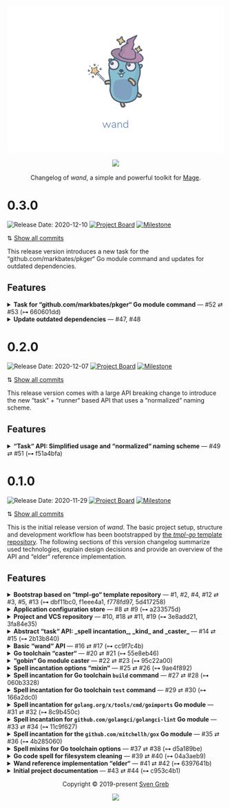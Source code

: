 <p align="center"><img src="https://raw.githubusercontent.com/svengreb/wand/main/assets/images/repository-hero.svg?sanitize=true"/></p>

<p align="center"><a href="https://github.com/svengreb/wand/releases/latest"><img src="https://img.shields.io/github/release/svengreb/wand.svg?style=flat-square&label=Release&logo=github&logoColor=eceff4&colorA=4c566a&colorB=88c0d0"/></a></p>

<p align="center">Changelog of <em>wand</em>, a simple and powerful toolkit for <a href="https://magefile.org" target="_blank">Mage</a>.</p>

<!--lint disable no-duplicate-headings no-duplicate-headings-in-section-->

# 0.3.0

![Release Date: 2020-12-10](https://img.shields.io/static/v1?style=flat-square&label=Release%20Date&message=2020-12-10&colorA=4c566a&colorB=88c0d0) [![Project Board](https://img.shields.io/static/v1?style=flat-square&label=Project%20Board&message=0.3.0&logo=github&logoColor=eceff4&colorA=4c566a&colorB=88c0d0)](https://github.com/svengreb/wand/projects/6) [![Milestone](https://img.shields.io/static/v1?style=flat-square&label=Milestone&message=0.3.0&logo=github&logoColor=eceff4&colorA=4c566a&colorB=88c0d0)](https://github.com/svengreb/wand/milestone/3)

⇅ [Show all commits][gh-compare-tag-v0.2.0_v0.3.0]

This release version introduces a new task for the “github.com/markbates/pkger“ Go module command and updates for outdated dependencies.

## Features

<details>
<summary><strong>Task for “github.com/markbates/pkger“ Go module command</strong> — #52 ⇄ #53 (⊶ 660601dd)</summary>

↠ The [github.com/markbates/pkger][go-pkg-github.com/markbates/pkger] Go module provides the `pkger` command, a tool for embedding static files into Go binaries.

To configure and run the `pkger` command, a new [`task.GoModule`][go-pkg-if-task#gomodule] has been implemented in a the [pkger][go-pkg-task/pkger] package that can be run using the [gobin command runner][go-pkg-stc-task/gobin#runner] or any other [command runner][go-pkg-if-pkg/task#runner] that handles tasks of kind [`KindGoModule`][go-pkg-const-task#kindgomodule].

The task is customizable through the following functions:

- `WithEnv(env map[string]string) pkger.Option` — sets the task specific environment.
- `WithExtraArgs(extraArgs ...string) pkger.Option` — sets additional arguments to pass to the command.
- `WithIncludes(includes ...string) pkger.Option` — adds the relative paths of files and directories that should be included.
  By default the paths will be detected by `pkger` itself when used within any of the packages of the target Go module.
- `WithModulePath(path string) pkger.Option` — sets the module import path.
- `WithModuleVersion(version *semver.Version) pkger.Option` — sets the module version.

The “elder“ reference implementation provides the new [`Pkger` method][go-pkg-elder#elder.pkger] including the handling of the [“monorepo“ workaround](#monorepo-workaround).

### Official “Static Assets Embedding“

Please note that the _pkger_ project might be superseded and discontinued due to the official Go toolchain [support for embedding static assets (files)][gh-golang/go#41191] that will most probably be released with [Go version 1.16][gh-golang/go-ms-145].

Please see the official [draft document][googsrc-go-prop-design-embed] and [markbates/pkger#114][gh-markbates/pkger#114] for more details.

### “Monorepo“ Workaround

_pkger_ tries to mimic the Go standard library and the way how the Go toolchain handles modules, but is therefore also affected by its problems and edge cases.
When the `pkger` command is used from the root of a Go module repository, the directory where the `go.mod` file is located, and there is no valid Go source file, the command will fail because it internally uses the same logic like the [`list` command of the Go toolchain][gh-pkg-cmd/go#list] (`go list`).
Therefore a “dummy“ Go source file may need to be created as a workaround. This is mostly only required for repositories that use a [“monorepo“ layout][trunkbasedev-monorepo] where one or more `main` packages are placed in a subdirectory relative to the root directory, e.g. `apps` or `cmd`. For repositories where the root directory already has a Go package, that does not contain any build constraints/tags, or uses a “library“ layout, a “dummy“ file is probably not needed.
Please see [markbates/pkger#109][gh-markbates/pkger#109] and [markbates/pkger#121][gh-markbates/pkger#121] for more details.

The new [`Pkger` method][go-pkg-elder#elder.pkger] of the [“elder“ reference implementation][go-pkg-elder] handles the creation of a temporary “dummy“ file that gets deleted automatically when the tasks finishes in order to avoid the need for the user to add such a file to the repository and commit it into the VCS.

</details>

<details>
<summary><strong>Update outdated dependencies</strong> — #47, #48</summary>

↠ Bumped outdated Go module dependencies to their latest versions:

- #47 (⊶ 41e11b94) [`github.com/Masterminds/semver/v3`][go-pkg-github.com/masterminds/semver/v3] from [3.1.0 to 3.1.1][gh-masterminds/semver-comp-v3.1.0_v3.1.1] — Fixes an issue with generated regular expression operations.
- #48 (⊶ 41e11b94) [`github.com/imdario/mergo`][go-pkg-github.com/imdario/mergo] from [0.3.9 to 0.3.11][gh-imdario/mergo-comp-v0.3.9_v0.3.11] — Includes a bunch of bug fixes that were pending, removes unused test code, reverts a faulty PR and announces a code freeze in preparation for a “cleanroom“ implementation with a new API in order to allow the codebase to be maintainable and clear again.

</details>

# 0.2.0

![Release Date: 2020-12-07](https://img.shields.io/static/v1?style=flat-square&label=Release%20Date&message=2020-12-07&colorA=4c566a&colorB=88c0d0) [![Project Board](https://img.shields.io/static/v1?style=flat-square&label=Project%20Board&message=0.2.0&logo=github&logoColor=eceff4&colorA=4c566a&colorB=88c0d0)](https://github.com/svengreb/wand/projects/5) [![Milestone](https://img.shields.io/static/v1?style=flat-square&label=Milestone&message=0.2.0&logo=github&logoColor=eceff4&colorA=4c566a&colorB=88c0d0)](https://github.com/svengreb/wand/milestone/2)

⇅ [Show all commits][gh-compare-tag-v0.1.0_v0.2.0]

This release version comes with a large API breaking change to introduce the new “task“ + “runner“ based API that uses a “normalized“ naming scheme.

## Features

<details>
<summary><strong>“Task“ API: Simplified usage and “normalized“ naming scheme</strong> — #49 ⇄ #51 (⊶ f51a4bfa)</summary>

↠ With #14 the “abstract“ _wand_ API was introduced with a naming scheme is inspired by the fantasy novel [“Harry Potter“][wikip-hp] that was used to to define interfaces.
The main motivation was to create a matching naming to the overall “magic“ topic and the actual target project [Mage][], but in retrospect this is way too abstract and confusing.

The goal of this change was to…

- rewrite the API to **make it way easier to use**.
- use a **“normal“ naming scheme**.
- improve all **documentations to be more user-scoped** and provide **guides and examples**.

#### New API Concept

The basic mindset of the API will remain partially the same, but it will be designed around the concept of **tasks** and the ways to **run** them.

##### Command Runner

[🅸 `task.Runner`][go-pkg-if-task#runner] is a new base interface that runs a command with parameters in a specific environment. It can be compared to the previous [🅸 `cast.Caster`][go-pkg-if-cast#caster] interface, but provides a cleaner method set accepting the new [🅸 `task.Task`][go-pkg-if-task#task] interface.

- 🅼 `Handles() task.Kind` — returns the supported [task kind][go-pkg-al-task#kind].
- 🅼 `Run(task.Task) error` — runs a command.
- 🅼 `Validate() error` — validates the runner.

The new [🅸 `task.RunnerExec`][go-pkg-if-task#runnerexec] interface is a specialized `task.Runner` and serves as an abstract representation for a command or action, in most cases a (binary) [executable][wikip-exec] of external commands or Go module `main` packages, that provides corresponding information like the path to the executable. It can be compared to the previous [`BinaryCaster`][go-pkg-if-cast#binarycaster] interface, but also comes with a cleaner method set and a more appropriate name.

- 🅼 `FilePath() string` — returns the path to the (binary) command executable.

##### Tasks

[🅸 `task.Task`][go-pkg-if-task#task] is the new interface that is scoped for Mage [“target“][mage-docs-targets] usage. It can be compared to the previous [🅸 `spell.Incantation`][go-pkg-if-spell#incantation] interface, but provides a smaller method set without `Formula() []string`.

- 🅼 `Kind() task.Kind` — returns the [task kind][go-pkg-al-task#kind].
- 🅼 `Options() task.Options` — returns the [task options][go-pkg-if-task#options].

The new [🅸 `task.Exec`][go-pkg-if-task#exec] interface is a specialized `task.Task` and serves as an abstract task for an executable command. It can be compared to the previous [`Binary`][go-pkg-if-spell#binary] interface, but also comes with the new `BuildParams() []string` method that enables a more flexible usage by exposing the parameters for command runner like `task.RunnerExec` and also allows to compose with other tasks. See the Wikipedia page about [the anatomy of a shell CLI][wikip-cli#anaton] for more details about parameters.

- 🅼 `BuildParams() []string` — builds the parameters for a command runner where parameters can consist of options, flags and arguments.
- 🅼 `Env() map[string]string` — returns the task specific environment.

The new [🅸 `task.GoModule`][go-pkg-if-task#gomodule] interface is a specialized `task.Exec` for a executable Go module command. It can be compared to the previous [`spell.GoModule`][go-pkg-if-spell#gomodule] interface and the method set has not changed except a renaming of the `GoModuleID() *project.GoModuleID` to the more appropriate name `ID() *project.GoModuleID`. See the official [Go module reference documentation][go-ref-mod] for more details about Go modules.

- 🅼 `ID() *project.GoModuleID` — returns the identifier of a Go module.

#### New API Naming Scheme

The following listing shows the new name concept and how the previous API components can be mapped to the changes:

1. **Runner** — A component that runs a command with parameters in a specific environment, in most cases a (binary) [executable][wikip-exec] of external commands or Go module `main` packages. The current API component that can be compared to runners is [🅸 `cast.Caster`][go-pkg-if-cast#caster] and its specialized interfaces.
2. **Tasks** — A component that is scoped for Mage [“target“][mage-docs-targets] usage in order to run a action. The current API component that can be compared to tasks is [🅸 `spell.Incantation`][go-pkg-if-spell#incantation] and its specialized interfaces.

#### API Usage

Even though the API has been changed quite heavily, the basic usage almost did not change.

→ **A `task.Task` can only be run through a `task.Runner`!**

Before a `spell.Incantation` was passed to a `cast.Caster` in order to run it, in most cases a (binary) executable of a command that uses the `Formula() []string` method of `spell.Incantation` to pass the result as parameters.
The new API works the same: A `task.Task` is passed to a `task.Runner` that calls the `BuildParams() []string` method when the runner is specialized for (binary) executable of commands.

#### Improved Documentations

Before the documentation was mainly scoped on technical details, but lacked more user-friendly sections about topics like the way how to implement own API components, how to compose the [“elder“ reference implementation][go-pkg-elder] or usage examples for single or [monorepo][trunkbasedev-monorepos] project layouts.

##### User Guide

Most of the current sections have been rewritten or removed entirely while new sections now provide more user-friendly guides about how to…

- use or compose the [“elder“ reference implementation][go-pkg-elder].
- build own tasks and runners using the new API.
- structure repositories independent of the layout, single or “monorepo“.

##### Usage Examples

Some examples have been added, that are linked and documented in the user guides described above, to show how to…

- use or compose the [“elder“ reference implementation][go-pkg-elder].
- build own tasks and runners using the new API.
- structure repositories independent of the layout, single or “monorepo“.

</details>

# 0.1.0

![Release Date: 2020-11-29](https://img.shields.io/static/v1?style=flat-square&label=Release%20Date&message=2020-11-29&colorA=4c566a&colorB=88c0d0) [![Project Board](https://img.shields.io/static/v1?style=flat-square&label=Project%20Board&message=0.1.0&logo=github&logoColor=eceff4&colorA=4c566a&colorB=88c0d0)](https://github.com/svengreb/wand/projects/4) [![Milestone](https://img.shields.io/static/v1?style=flat-square&label=Milestone&message=0.1.0&logo=github&logoColor=eceff4&colorA=4c566a&colorB=88c0d0)](https://github.com/svengreb/wand/milestone/1)

⇅ [Show all commits][gh-compare-tag-init_v0.1.0]

This is the initial release version of _wand_.
The basic project setup, structure and development workflow has been bootstrapped by [the _tmpl-go_ template repository][gh-svengreb/tmpl-go].
The following sections of this version changelog summarize used technologies, explain design decisions and provide an overview of the API and “elder“ reference implementation.

## Features

<details>
<summary><strong>Bootstrap based on “tmpl-go“ template repository</strong> — #1, #2, #4, #12 ⇄ #3, #5, #13 (⊶ dbf11bc0, f1eee4a1, f778fd97, 5d417258)</summary>

<p align="center"><img src="https://github.com/svengreb/tmpl-go/blob/main/assets/images/repository-hero.svg?raw=true"/></p>

↠ Bootstrapped the basic project setup, structure and development workflow [from version 0.3.0][gh-svengreb/tmpl-go-rl-v0.3.0] of the [“tmpl-go“ template repository][gh-svengreb/tmpl-go].
Project specific files like the repository hero image, documentations and GitHub issue/PR templates have been adjusted.

</details>

<details>
<summary><strong>Application configuration store</strong> — #8 ⇄ #9 (⊶ a233575d)</summary>

↠ Like described in [the `/apps` directory documentation][gh-svengreb/tmpl-go-tree-apps] of the _tmpl-go_ template repository, _wand_ also aims to support the [monorepo][trunkbasedev-monorepos] layout.
In order to manage multiple applications, their information and metadata is recorded in a configuration store where each entry is identified by a unique ID, usually the name of the application. The `pkg/app` package provides two interfaces and an unexported struct that implements it that can be used through the exported `NewStore() Store` function.

- 🆃 `pkg/app.Config` — A `struct` type that holds information and metadata of an application.
- 🅸 `pkg/app.Store` — A storage that provides methods to record application configurations:
  - `Add(*Config)` — Adds a application configuration.
  - `Get(string) (*Config, error)` — Returns the application configuration for the given name or nil along with an error when not stored.
- 🆃 `appStore` — A storage for application configurations.
- 🅵 `NewStore() Store` — Creates a new store for application configurations.

</details>

<details>
<summary><strong>Project and VCS repository</strong> — #10, #18 ⇄ #11, #19 (⊶ 3e8add21, 3fa84e35)</summary>

↠ In [GH-9][gh-svengreb/wand#9] the store and configuration for applications has been implemented. _wand_ applications are not standalone but part of a project which in turn is stored in a repository of [a VCS like Git][git-book-intro-vcs]. In case of _wand_ this can also be a [monorepo][trunkbasedev-monorepos] to manage multiple applications, but there is always only a single project which all these applications are part of.
To store project and VCS repository information, some of the newly implemented packages provide the following types:

- 🆃 `pkg/project.Metadata` — A `struct` type that stores information and metadata of a project.
- 🆃 `pkg/project.GoModuleID` — A `struct` type that stores partial information to identify a [Go module][go-ref-mod].
- 🆃 `pkg/vcs.Kind` — A `struct` type that defines the kind of a `pkg/vcs.Repository`.
- 🅸 `pkg/vcs.Repository` — A `interface` type to represents a VCS repository that provides methods to receive repository information:
  - `Kind() Kind` — returns the repository `pkg/vcs.Kind`.
  - `DeriveVersion() error` — derives the repository version based on the `pkg/vcs.Kind`.
  - `Version() interface{}` — returns the repository version.
- 🆃 `pkg/vcs/git.Git` — A `struct` type that implements `pkg/vcs.Repository` to represent a [Git][] repository.
- 🆃 `pkg/vcs/git.Version` — A `struct` type that stores version information and metadata derived from a [Git][] repository.
- 🆃 `pkg/vcs/none.None` — A `struct` type that implements `pkg/vcs.Repository` to represent a nonexistent repository.

</details>

<details>
<summary><strong>Abstract “task“ API: _spell incantation_, _kind_ and _caster_</strong> — #14 ⇄ #15 (⊶ 2b13b840)</summary>

↠ The _wand_ API is inspired by the fantasy novel [“Harry Potter“][wikip-hp] and uses an abstract view to define interfaces. The main motivation to create a matching naming to the overall “magic“ topic and the actual target project [Mage][]. This might be too abstract for some, but is kept understandable insofar as it should allow everyone to use the “task“ API and to derive their own tasks from it.

- 🅸 `cast.Caster` — A `interface` type that casts a `spell.Incantation` using a command for a specific `spell.Kind`:
  - `Cast(spell.Incantation) error` — casts a spell incantation.
  - `Handles() spell.Kind` — returns the spell kind that can be casted.
  - `Validate() error` — validates the caster command.
- 🅸 `cast.BinaryCaster` — A `interface` type that composes `cast.Caster` to run commands using a binary executable:
  - `GetExec() string` — returns the path to the binary executable of the command.
- 🅸 `spell.Incantation` — A `interface` type that is the abstract representation of parameters for a command or action:
  - `Formula() []string` — returns all parameters of a spell.
  - `Kind() Kind` — returns the Kind of a spell.
  - `Options() interface{}` — return the options of a spell.
- 🅸 `cast.Binary` — A `interface` type that composes `cast.Caster` for commands which are using a binary executable:
  - `Env() map[string]string` — returns additional environment variables.
- 🅸 `cast.GoCode` — A `interface` type that composes `cast.Caster` for actions that can be casted without a `cast.Caster`:
  - `Cast() (interface{}, error)` — casts itself.
- 🅸 `cast.GoModule` — A `interface` type that composes `cast.Binary` for commands that are compiled from a [Go module][go-ref-mod]
  - `GoModuleID() *project.GoModuleID` — returns the identifier of a Go module.
- 🆃 `spell.Kind` — A `struct` type that defines the kind of a spell.

The API components can be roughly translated to their purpose:

- `cast.Caster` → an executable command
  It validates the command and defines which `spell.Kind` can be handled by this caster. It could be executed without parameters (`spell.Incantation`), but in most cases needs at least one parameter.
  - `cast.BinaryCaster` → a composed `cast.Caster` to run commands using a binary executable.
    It ensures that the executable file exists and stores information like the path. It could also be executed without parameters (`spell.Incantation`), but would not have any effect im many cases.
- `spell.Incantation` → the parameters of a executable command
  It assemble all parameters based on the given options and ensures the they are correctly formatted for the execution in a shell environment. Except for special incantations like `spell.GoCode` a incantation cannot be used alone but must be passed to a `cast.Caster` that is able to handle the `spell.Kind` of this incantation.
  - `spell.Binary` → a composed `spell.Incantation` to run commands that are using binary executable.
    It can inject or override environment variables in the shell environment in which the the command will be run.
  - `spell.GoCode` → a composed `spell.Incantation` for pure Go code instead of a (binary) executable command.
    It can “cast itself“, e.g. to simply delete a directory using packages like `os` from the Go standard library. It has been designed this way to also allow such tasks to be handled by the incantation API.
  - `spell.GoModule` → a composed `spell.Binary` to run binary commands managed by a [Go module][go-ref-mod], in other words executables installed in `GOBIN` or received via `go get`.
    It requires the module identifier (`path@version`) in order to download and run the executable.

</details>

<details>
<summary><strong>Basic “wand“ API</strong> — #16 ⇄ #17 (⊶ cc9f7c4b)</summary>

↠ In [GH-15][gh-svengreb/wand#15] some parts of the _wand_ API have been implemented in form of spell _incantations_, _kinds_ and _casters_, inspired by the fantasy novel [“Harry Potter“][wikip-hp] as an abstract view to define interfaces. In [GH-9][gh-svengreb/wand#9] and [GH-11][gh-svengreb/wand#11] the API implementations for an application configuration store as well as project and VCS repository metadata were introduced.
These implementations are usable in a combined form via the main _wand_ API that consists of the following types:

- 🅸 `wand.Wand` — A `interface` type that manages a project and its applications and stores their metadata. Applications are registered using a unique name and the stored metadata can be received based on this name:
  - `GetAppConfig(appName string) (app.Config, error)` — returns an application configuration.
  - `GetProjectMetadata() project.Metadata` — returns the project metadata.
  - `RegisterApp(name, displayName, pathRel string) error` — registers a new application.
- 🆃 `wand.ctxKey` — A `struct` type that serves as context key used to wrap a `wand.Wand`.
- 🅵 `wand.GetCtxKey() interface{}` — A `func` type that returns the key used to wrap a `wand.Wand`.
- 🅵 `wand.WrapCtx(parentCtx context.Context, wand Wand) context.Context` — A `func` type that wraps the given `wand.Wand` into the parent context. Use `wand.GetCtxKey() interface{}` to receive the key used to wrap the `wand.Wand`.

</details>

<details>
<summary><strong>Go toolchain “caster“</strong> — #20 ⇄ #21 (⊶ 55e8eb46)</summary>

↠ To use the Go toolchain, also known as [the `go` command][go-pkg-cmd/go], a new [caster][go-pkg-if-cast#caster] (introduced in #14) has been implemented.
The new [`ErrCast`][go-pkg-stc-cast#errcast] `struct` type unifies the handling of errors in the [cast][go-pkg-cast] package.

The [`Validate` function][go-pkg-fn-cast#validate] of the new caster returns an error of type `*cast.ErrCast` when the `go` binary executable does not exist at the configured path or when it is also not available in the [executable search paths][wikip-path_var] of the current environment.

</details>

<details>
<summary><strong>“gobin“ Go module caster</strong> — #22 ⇄ #23 (⊶ 95c22a00)</summary>

##### Go Executable Installation

When installing a Go executable from within a [Go module][go-ref-mod] directory using the [`go install` command][go-pkg-cmd/go#install], it is installed into the Go executable search path that is defined through [the `GOBIN` environment variable][go-pkg-cmd/go#env_vars] and can also be shown and modified using the [`go env` command][go-pkg-cmd/go#print_env]. Even though the executable gets installed globally, the [`go.mod` file][go-ref-mod#file] will be updated to include the installed packages since this is the default behavior of [the `go get` command][go-pkg-cmd/go#get] when running in [_module_ mode][go-docs-cmd-go#mod_aware_cmds].

Next to this problem, the installed executable will also overwrite any executable of the same module/package that was installed already, but maybe from a different version. Therefore only one version of a executable can be installed at a time which makes it impossible to work on different projects that use the same tool but with different versions.

##### History & Future

The local installation of executables built from Go modules/packages has always been a somewhat controversial point which unfortunately, partly for historical reasons, does not offer an optimal and user-friendly solution up to now. The [`go` command][go-pkg-cmd/go] is a fantastic toolchain that provides many great features one would expect to be provided out-of-the-box from a modern and well designed programming language without the requirement to use a third-party solution: from compiling code, running unit/integration/benchmark tests, quality and error analysis, debugging utilities and many more.
Unfortunately the way the [`go install` command][go-pkg-cmd/go#install] of Go versions less or equal to 1.15 handles the installation of an Go module/package executable is still not optimal.

The general problem of tool dependencies is a long-time known issue/weak point of the current Go toolchain and is a highly rated change request from the Go community with discussions like [golang/go#30515][gh-golang/go#30515], [golang/go#25922][gh-golang/go#25922] and [golang/go#27653][gh-golang/go#27653] to improve this essential feature, but they‘ve been around for quite a long time without a solution that works without introducing breaking changes and most users and the Go team agree on.
Luckily, this topic was finally picked up for [the next upcoming Go release version 1.16][gh-ms-golang/go#145] and [gh-golang/go#40276][] introduces a way to install executables in module mode outside a module. The [release note preview also already includes details about this change][go-docs-tip-rln-1.16#mod] and how installation of executables from Go modules will be handled in the future.

##### The Workaround

Beside the great news and anticipation about an official solution for the problem the usage of a workaround is almost inevitable until Go 1.16 is finally released.

The [official Go wiki][gh-golang/go-wiki] provides a section on [“How can I track tool dependencies for a module?”][go-wiki-tool_dep] that describes a workaround that tracks tool dependencies. It allows to use the Go module logic by using a file like `tools.go` with a dedicated `tools` build tag that prevents the included module dependencies to be picked up included for normal executable builds. This approach works fine for non-main packages, but CLI tools that are only implemented in the `main` package can not be imported in such a file.

In order to tackle this problem, a user from the community created [gobin][gh-myitcv/gobin], _an experimental, module-aware command to install/run main packages_.
It allows to install or run main-package commands without “polluting“ the `go.mod` file by default. It downloads modules in version-aware mode into a binary cache path within [the systems cache directory][go-pkg-os#cachedir].
It prevents problems due to already globally installed executables by placing each version in its own directory. The decision to use a cache directory instead of sub-directories within the `GOBIN` path keeps the system clean.

_gobin_ is still in an early development state, but has already received a lot of positive feedback and is used in many projects. There are also members of the core Go team that have contributed to the project and the chance is high that the changes for Go 1.16 were influenced or partially ported from it.
It is currently the best workaround to…

1. …prevent the Go toolchain to pick up the [`GOMOD` environment variable][go-pkg-cmd/go#print_env] (see [`go env GOMOD`][go-pkg-cmd/go#print_env]) that is initialized automatically with the path to the `go.mod` file in the current working directory.
2. …install module/package executables globally without “polluting“ the `go.mod` file.
3. …install module/package executables globally without overriding already installed executables of different versions.

See [gobin‘s FAQ page][gh-myitcv/gobin-wiki-faq] in the repository wiki for more details about the project.

#### The Go Module Caster

To allow to manage the tool dependency problem, _wand_ uses `gobin` through [a new caster][go-pkg-stc-cast/gobin#caster] that prevents the “pollution“ of the project `go.mod` file and allows to…

1. …install `gobin` itself into `GOBIN` ([`go env GOBIN`][go-pkg-cmd/go#print_env]).
2. …cast any [spell incantation][go-pkg-spell#incantation] of kind [`KindGoModule`][go-pkg-stc-spell#kindgomodule] by installing the executable globally into the dedicated `gobin` cache.

</details>

<details>
<summary><strong>Spell incantation options “mixin“</strong> — #25 ⇄ #26 (⊶ 9ae4f892)</summary>

↠ To allow to compose, manipulate and read spell incantation options after the initial creation, two new types have been added for the [spell][go-pkg-spell] package:

- 🅸 `spell.Options` — A `interface` type as a generic representation for `spell.Incantation` options.
- 🅸 `spell.Mixin` — A `interface` type that allows to compose functions that process `spell.Options` of `spell.Incantation`s.
  - `Apply(Options) (Options, error)` — applies generic `spell.Options` to `spell.Incantation` options.

</details>

<details>
<summary><strong>Spell incantation for Go toolchain <code>build</code> command</strong> — #27 ⇄ #28 (⊶ 060b3328)</summary>

↠ To run the `go build` command of the Go toolchain, a new [`spell.Incantation`][go-pkg-if-spell#incantation] has been implemented in the new [build][go-pkg-spell/golang/build] package that can be used through a [Go toolchain caster][go-pkg-stc-cast/golang#caster].
The spell incantation is configurable through the following functions:

- `WithBinaryArtifactName(name string) build.Option` — sets the name for the binary build artifact.
- `WithCrossCompileTargetPlatforms(platforms ...string) build.Option` — sets the names of cross-compile platform targets.
- `WithFlags(flags ...string) build.Option` — sets additional flags to pass to the Go `build` command along with the base Go flags.
- `WithGoOptions(goOpts ...spellGo.Option) build.Option` — sets shared Go toolchain commands options.
- `WithOutputDir(dir string) build.Option` — sets the output directory, relative to the project root, for compilation artifacts.

To unify further implementations for the Go toolchain, a new `struct` type is available in the [golang][go-pkg-spell/golang] package to store global/shared Go toolchain options that are shared between multiple Go toolchain commands:

- `WithAsmFlags(asmFlags ...string) golang.Option` — sets flags to pass on each `go tool asm` invocation.
- `WithRaceDetector(enableRaceDetector bool) golang.Option` — indicates if the race detector should be enabled.
- `WithTrimmedPath(enableTrimPath bool) golang.Option` — indicates if all file system paths should be removed from the resulting executable.
- `WithEnv(env map[string]string) golang.Option` — adds or overrides Go toolchain command specific environment variables.
- `WithFlags(flags ...string) golang.Option` — sets additional Go toolchain command flags.
- `WithFlagsPrefixAll(flagsPrefixAll bool) golang.Option` — indicates if the values of `-asmflags` and `-gcflags` should be prefixed with the `all=` pattern in order to apply to all packages.
- `WithGcFlags(gcFlags ...string) golang.Option` — sets flags to pass on each `go tool compile` invocation.
- `WithLdFlags(ldFlags ...string) golang.Option` — sets flags to pass on each `go tool link` invocation.
- `WithMixins(mixins ...spell.Mixin) golang.Option` — sets `spell.Mixin`s that can be applied by option consumers.
- `WithTags(tags ...string) golang.Option` — sets Go toolchain tags.

The new [`CompileFormula(opts ...Option) []string` function][go-pkg-fn-spell/golang#compileformula] can be used to compile the formula for these options.

</details>

<details>
<summary><strong>Spell incantation for Go toolchain <code>test</code> command</strong> — #29 ⇄ #30 (⊶ 166a2dc0)</summary>

↠ To run the `go test` command of the Go toolchain, a new [`spell.Incantation`][go-pkg-if-spell#incantation] is available in the new [test][go-pkg-spell/golang/test] package that can be used through a [Go toolchain caster][go-pkg-stc-cast/golang#caster].
The spell incantation is customizable through the following functions:

- `WithBlockProfileOutputFileName(blockProfileOutputFileName string) test.Option` — sets the file name for the Goroutine blocking profile file.
- `WithCoverageProfileOutputFileName(coverageProfileOutputFileName string) test.Option` — sets the file name for the test coverage profile file.
- `WithCPUProfileOutputFileName(cpuProfileOutputFileName string) test.Option` — sets the file name for the CPU profile file.
- `WithBlockProfile(withBlockProfile bool) test.Option` — indicates if the tests should be run with a Goroutine blocking profiling.
- `WithCoverageProfile(withCoverageProfile bool) test.Option` — indicates if the tests should be run with coverage profiling.
- `WithCPUProfile(withCPUProfile bool) test.Option` — indicates if the tests should be run with CPU profiling.
- `WithFlags(flags ...string) test.Option` — sets additional flags that are passed to the Go "test" command along with the shared Go flags.
- `WithGoOptions(goOpts ...spellGo.Option) test.Option` — sets shared Go toolchain command options.
- `WithMemProfile(withMemProfile bool) test.Option` — indicates if the tests should be run with memory profiling.
- `WithMemoryProfileOutputFileName(memoryProfileOutputFileName string) test.Option` — sets the file name for the memory profile file.
- `WithMutexProfile(withMutexProfile bool) test.Option` — indicates if the tests should be run with mutex profiling.
- `WithMutexProfileOutputFileName(mutexProfileOutputFileName string) test.Option` — sets the file name for the mutex profile file.
- `WithOutputDir(outputDir string) test.Option` — sets the output directory, relative to the project root, for reports like coverage or benchmark profiles.
- `WithoutCache(withoutCache bool) test.Option` — indicates if the tests should be run without test caching that is enabled by Go by default.
- `WithPkgs(pkgs ...string) test.Option` — sets the list of packages to test.
- `WithTraceProfile(withTraceProfile bool) test.Option` — indicates if the tests should be run with trace profiling.
- `WithTraceProfileOutputFileName(traceProfileOutputFileName string) test.Option` — sets the file name for the execution trace profile file.
- `WithVerboseOutput(withVerboseOutput bool) test.Option` — indicates if the test output should be verbose.

</details>

<details>
<summary><strong>Spell incantation for <code>golang.org/x/tools/cmd/goimports</code> Go module</strong> — #31 ⇄ #32 (⊶ 8c9b450c)</summary>

↠ The [golang.org/x/tools/cmd/goimports][go-pkg-golang.org/x/tools/cmd/goimports] Go module allows to update Go import lines, adding missing ones and removing unreferenced ones. It also formats code in the same style as [gofmt][go-pkg-cmd/gofmt] so it can be used as a replacement. The source code for the `goimports` command can be found in the [golang/tools][gh-golang/tools-tree-cmd/goimports] repository.

To configure and run the `goimports` command, a new [`spell.Incantation`][go-pkg-if-spell#incantation] is available in the new [goimports][go-pkg-spell/goimports] package that can be casted using the [gobin caster][go-pkg-stc-cast/gobin#caster] or any other [spell caster][go-pkg-if-cast#caster] that handles [spell incantations][go-pkg-if-spell#incantation] of kind [`KindGoModule`][go-pkg-const-spell#kindgomodule].

The spell incantation is customizable through the following functions:

- `WithEnv(env map[string]string) goimports.Option` — sets the spell incantation specific environment.
- `WithExtraArgs(extraArgs ...string) goimports.Option` — sets additional arguments to pass to the `goimports` command.
- `WithListNonCompliantFiles(listNonCompliantFiles bool) goimports.Option` — indicates whether files, whose formatting are not conform to the style guide, are listed.
- `WithLocalPkgs(localPkgs ...string) goimports.Option` — sets local packages whose imports will be placed after 3rd-party packages.
- `WithModulePath(path string) goimports.Option` — sets the `goimports` module import path. Defaults to `goimports.DefaultGoModulePath`.
- `WithModuleVersion(version *semver.Version) goimports.Option` — sets the `goimports` module version. Defaults to `goimports.DefaultGoModuleVersion`.
- `WithPaths(paths ...string) goimports.Option` — sets the paths to search for Go source files. By default all directories are scanned recursively starting from the current working directory.
- `WithPersistedChanges(persistChanges bool) goimports.Option` — indicates whether results are written to the source files instead of standard output.
- `WithReportAllErrors(reportAllErrors bool) goimports.Option` — indicates whether all errors should be printed instead of only the first 10 on different lines.
- `WithVerboseOutput(verbose bool) goimports.Option` — indicates whether the output should be verbose.

</details>

<details>
<summary><strong>Spell incantation for <code>github.com/golangci/golangci-lint</code> Go module</strong> — #33 ⇄ #34 (⊶ 11c9f627)</summary>

↠ The [github.com/golangci/golangci-lint][go-pkg-github.com/golangci/golangci-lint] Go module provides the `golangci-lint` command, a fast, parallel runner for dozens of Go linters Go that uses caching, supports YAML configurations and has integrations with all major IDEs. The source code for the `golangci-lint` command can be found in the [golangci/golangci-lint][gh-golangci/golangci-lint-tree-cmd/golangci-lint] repository.

To configure and run the `golangci-lint` command, a new [`spell.Incantation`][go-pkg-if-spell#incantation] is available in the new [golangcilint][go-pkg-spell/golangcilint] package that can be casted using the [gobin caster][go-pkg-stc-cast/gobin#caster] or any other [spell caster][go-pkg-if-cast#caster] that handles [spell incantations][go-pkg-if-spell#incantation] of kind [`KindGoModule`][go-pkg-const-spell#kindgomodule].

The spell incantation is customizable through the following functions:

- `WithArgs(args ...string) golangcilint.Option` — sets additional arguments to pass to the `golangci-lint` module command.
- `WithEnv(env map[string]string) golangcilint.Option` — sets the spell incantation specific environment.
- `WithModulePath(path string) golangcilint.Option` — sets the `golangci-lint` module command import path. Defaults to `golangcilint.DefaultGoModulePath`.
- `WithModuleVersion(version *semver.Version) golangcilint.Option` — sets the `golangci-lint` module version. Defaults to `golangcilint.DefaultGoModuleVersion`.
- `WithVerboseOutput(verbose bool) golangcilint.Option` — indicates whether the output should be verbose.

</details>

<details>
<summary><strong>Spell incantation for the <code>github.com/mitchellh/gox</code> Go module</strong> — #35 ⇄ #36 (⊶ 4b285060)</summary>

↠ The [github.com/mitchellh/gox][go-pkg-github.com/mitchellh/gox] Go module provides the `gox` command, a dead simple, no frills Go cross compile tool that behaves a lot like the standard Go toolchain `build` command.

To configure and run the `gox` command, a new [`spell.Incantation`][go-pkg-if-spell#incantation] is available in the new [gox][go-pkg-spell/gox] package that can be casted using the [gobin caster][go-pkg-stc-cast/gobin#caster] or any other [spell caster][go-pkg-if-cast#caster] that handles [spell incantations][go-pkg-if-spell#incantation] of kind [`KindGoModule`][go-pkg-const-spell#kindgomodule].

The spell incantation is customizable through the following functions:

- `WithEnv(env map[string]string) gox.Option` — sets the spell incantation specific environment.
- `WithGoCmd(goCmd string) gox.Option` — sets the path to the Go toolchain executable.
- `WithOutputTemplate(outputTemplate string) gox.Option` — sets the name template for cross-compile platform targets. Defaults to `gox.DefaultCrossCompileBinaryNameTemplate`.
- `WithGoOptions(goOpts ...spellGo.Option) gox.Option` — sets shared Go toolchain command options.
- `WithGoBuildOptions(goBuildOpts ...spellGoBuild.Option) gox.Option` — sets options for the Go toolchain `build` command.
- `WithModulePath(path string) gox.Option` — sets the `gox` module command import path. Defaults to `gox.DefaultGoModulePath`.
- `WithModuleVersion(version *semver.Version) gox.Option` — sets the `gox` module version. Defaults to `gox.DefaultGoModuleVersion`.
- `WithVerboseOutput(verbose bool) gox.Option` — indicates whether the output should be verbose.

</details>

<details>
<summary><strong>Spell mixins for Go toolchain options</strong> — #37 ⇄ #38 (⊶ d5a189be)</summary>

↠ To support common use cases for debugging and production optimization, some [spell mixins][go-pkg-if-spell#mixin] have been implemented in the [golang][go-pkg-spell/golang] package:

- 🆂 `MixinImproveDebugging` — A `struct` type that adds linker flags to improve the debugging of binary artifacts. This includes the disabling of inlining and all compiler optimizations tp improve the compatibility for debuggers.
  Note that this mixin will add the `all` prefix for `—gcflags` parameters to make sure all packages are affected. If you disabled the `all` prefix on purpose you need to handle this conflict on your own, e.g. by creating more than one binary artifact each with different build options.
- 🆂 `MixinImproveEscapeAnalysis` — A `struct` type that will add linker flags to improve the escape analysis of binary artifacts.
  Note that this mixin removes the `all` prefix for `—gcflags` parameters to make sure only the target package is affected, otherwise reports for (traverse) dependencies would be included as well. If you enabled the `all` prefix on purpose you need to handle this conflict on your own, e.g. by creating more than one binary artifact each with different build options.
- 🆂 `MixinStripDebugMetadata` — A `struct` type that will add linker flags to strip debug information from binary artifacts. This will include _DWARF_ tables needed for debuggers, but keeps annotations needed for stack traces so panics are still readable. It will also shrink the file size and memory overhead as well as reducing the chance for possible security related problems due to enabled development features or debug information leaks.
  Note that this mixin will add the `all` prefix for `—gcflags` parameters to make sure all packages are affected. If you disabled the `all` prefix on purpose you need to handle this conflict on your own, e.g. by creating more than one binary artifact each with different build options.
- 🆂 `MixinInjectBuildTimeVariableValues` — A `struct` type that will inject build—time values through the `—X` linker flags to populate e.g. application metadata variables.
  It will store a `map[string]string` of key/value pairs to inject to variables at build—time. The key must be the path to the variable in form of `<IMPORT_PATH>.<VARIABLE_NAME>`, e.g. `pkg/internal/support/app.version`. The value is the actual value that will be assigned to the variable, e.g. the application version.
  A field of type [`*project.GoModuleID`][go-pkg-stc-project#gomoduleid] will store partial information about the target Go module to inject the key/value pairs from the data map into.

</details>

<details>
<summary><strong>Go code spell for filesystem cleaning</strong> — #39 ⇄ #40 (⊶ 04a3aeb9)</summary>

↠ To clean paths in a filesystem, like application specific output directories, a new [`GoCode` spell incantation][go-pkg-if-spell#gocode] is available in the new [clean][go-pkg-spell/fs/clean] package that can be used without a [caster][go-pkg-if-cast#caster].

The spell incantation provides the following methods:

- `Clean() ([]string, error)` — removes the configured paths. It returns an error of type `*spell.ErrGoCode` for any error that occurs during the execution of the Go code.

The spell incantation is customizable through the following functions:

- `WithLimitToAppOutputDir(limitToAppOutputDir bool) clean.Option` — indicates whether only paths within the configured application output directory should be allowed.
- `WithPaths(paths ...string) clean.Option` — sets the paths to remove. Note that only paths within the configured application output directory are allowed when `WithLimitToAppOutputDir` is enabled.

</details>

<details>
<summary><strong>Wand reference implementation “elder“</strong> — #41 ⇄ #42 (⊶ 6397641b)</summary>

↠ The default way to use the [_wand_ API][go-pkg-if#wand], with its [casters][go-pkg-cast] and [spells][go-pkg-spell], is the reference implementation [“elder“][go-pkg-elder].
It provides a way to use all _wand_ spells and additionally comes with helper methods to bootstrap a project, validate all _casters_ and simplify logging for process exits:

- `Bootstrap() error` — runs initialization tasks to ensure the wand is operational. This includes the installation of configured caster like [`cast.BinaryCaster`][go-pkg-if-cast#binarycaster] that can handle spell incantations of kind [`spell.KindGoModule`][go-pkg-const-spell#kindgomodule].
- `Clean(appName string, opts ...clean.Option) ([]string, error)` — a [`spell.GoCode`][go-pkg-if-spell#gocode] to remove configured filesystem paths, e.g. output data like artifacts and reports from previous development, test, production and distribution builds. It returns paths that have been cleaned along with an error of type [`*spell.ErrGoCode`][go-pkg-stc-spell#errgocode] when an error occurred during the execution of the Go code. When any error occurs it will be of type [`*app.ErrApp`][go-pkg-stc-app#errapp] or [`*cast.ErrCast`][go-pkg-stc-cast#errcast]. See the [clean][go-pkg-spell/fs/clean] package for all available options.
- `ExitPrintf(code int, verb nib.Verbosity, format string, args ...interface{})` — simplifies the logging for process exits with a suitable [`nib.Verbosity`][go-pkg-stc-github.com/svengreb/nib#verbosity].
- `GetAppConfig(name string) (app.Config, error)` — returns an application configuration. An empty application configuration is returned along with an error of type [`*app.ErrApp`][go-pkg-stc-app#errapp] when there is no configuration in the store for the given name.
- `GetProjectMetadata() project.Metadata` — returns metadata of the project.
- `GoBuild(appName string, opts ...build.Option)` — casts the spell incantation for the [`build`][go-pkg-cmd/go#build] command of the [Go toolchain][go-pkg-cmd/go]. When any error occurs it will be of type [`*app.ErrApp`][go-pkg-stc-app#errapp] or [`*cast.ErrCast`][go-pkg-stc-cast#errcast]. See the [build][go-pkg-spell/golang/build] package for all available options.
- `Goimports(appName string, opts ...goimports.Option) error` — casts the spell incantation for the [golang.org/x/tools/cmd/goimports][go-pkg-golang.org/x/tools/cmd/goimports] Go module command that allows to update Go import lines, add missing ones and remove unreferenced ones. It also formats code in the same style as [`gofmt` command][go-pkg-cmd/gofmt] so it can be used as a replacement. When any error occurs it will be of type [`*app.ErrApp`][go-pkg-stc-app#errapp] or [`*cast.ErrCast`][go-pkg-stc-cast#errcast].
  See the [goimports][go-pkg-spell/goimports] package for all available options. For more details about `goimports` see [the module documentation][go-pkg-golang.org/x/tools/cmd/goimports]. The source code of `goimports` is [available in the GitHub repository][gh-golang/tools-tree-cmd/goimports].
- `GolangCILint(appName string, opts ...golangcilint.Option) error` — casts the spell incantation for the [github.com/golangci/golangci-lint/cmd/golangci-lint][go-pkg-github.com/golangci/golangci-lint/cmd/golangci-lint] Go module command, a fast, parallel runner for dozens of Go linters Go that uses caching, supports YAML configurations and has integrations with all major IDEs. When any error occurs it will be of type [`*app.ErrApp`][go-pkg-stc-app#errapp] or [`*cast.ErrCast`][go-pkg-stc-cast#errcast]. See the [golangcilint][go-pkg-spell/golangcilint] package for all available options.
  For more details about `golangci-lint` see [the module documentation][go-pkg-github.com/golangci/golangci-lint/cmd/golangci-lint] and the [official website][golangci-lint]. The source code of `golangci-lint` is [available in the GitHub repository][gh-golangci/golangci-lint].
- `GoTest(appName string, opts ...spellGoTest.Option) error` — casts the spell incantation for the [`test`][go-pkg-cmd/go#test] command of the [Go toolchain][go-pkg-cmd/go]. When any error occurs it will be of type [`*app.ErrApp`][go-pkg-stc-app#errapp] or [`*cast.ErrCast`][go-pkg-stc-cast#errcast]. See the [test][go-pkg-spell/golang/test] package for all available options.
- `Gox(appName string, opts ...spellGox.Option) error` — casts the spell incantation for the [github.com/mitchellh/gox][go-pkg-github.com/mitchellh/gox] Go module command, a dead simple, no frills Go cross compile tool that behaves a lot like the standard Go toolchain [`build`][go-pkg-cmd/go#build] command. When any error occurs it will be of type [`*app.ErrApp`][go-pkg-stc-app#errapp] or [`*cast.ErrCast`][go-pkg-stc-cast#errcast]. See the [gox][go-pkg-spell/gox] package for all available options.
  For more details about `gox` see [the module documentation][go-pkg-github.com/mitchellh/gox]. The source code of `gox` is [available in the GitHub repository][gh-mitchellh/gox].
- `RegisterApp(name, displayName, pathRel string) error` — creates and stores a new application configuration. Note that the package path must be relative to the project root directory!
  It returns an error of type [\*app.ErrApp][go-pkg-stc-app#errapp] when the application path is not relative to the project root directory, when it is not a subdirectory of it or when any other error occurs.
- `Validate() error` — ensures that all casters are properly initialized and available. It returns an error of type [\*cast.ErrCast][go-pkg-stc-cast#errcast] when the validation of any of the supported casters fails.
- `New(opts ...Option) (*Elder, error)` — creates a new elder wand.
  The module name is determined automatically using the [`runtime/debug`][go-pkg-runtime/debug] package. The absolute path to the root directory is automatically set based on the current working directory. Note that the working directory must be set manually when the “magefile“ is not placed in the root directory by pointing Mage to it:
  - `-d <PATH>` option to set the directory from which “magefiles“ are read (defaults to `.`).
  - `-w <PATH>` option to set the working directory where “magefiles“ will run (defaults to value of `-d` flag).
    If any error occurs it will be of type [\*cast.ErrCast][go-pkg-stc-cast#errcast] or [\*project.ErrProject][go-pkg-stc-project#errproject].

It is customizable through the following functions:

- `WithGobinCasterOptions(opts ...castGobin.Option) elder.Option` — sets [“gobin“ caster][go-pkg-cast/gobin] options.
- `WithGoToolchainCasterOptions(opts ...castGoToolchain.Option) elder.Option` — sets [Go toolchain caster][go-pkg-cast/golang/toolchain] options.
- `WithNib(n nib.Nib) elder.Option` — sets the [log-level based line printer for human-facing messages][go-pkg-github.com/svengreb/nib].
- `WithProjectOptions(opts ...project.Option) elder.Option` — sets [project][go-pkg-project] options.

</details>

<details>
<summary><strong>Initial project documentation</strong> — #43 ⇄ #44 (⊶ c953c4b1)</summary>

↠ The initial project documentation includes…

1. …an overview of the project features.
2. …information about the project motivation:
   1. “Why should I use [Mage][]…“
   2. “…and why _wand_?“
3. …the project design decisions and how to use it:
   1. The overall wording and inspiration.
   2. A basic overview of the API.
   3. An introduction to the “elder“ reference implementation.
4. …information about how to contribute to this project.

</details>

<p align="center">Copyright &copy; 2019-present <a href="https://www.svengreb.de" target="_blank">Sven Greb</a></p>

<p align="center"><a href="https://github.com/svengreb/wand/blob/main/LICENSE"><img src="https://img.shields.io/static/v1.svg?style=flat-square&label=License&message=MIT&logoColor=eceff4&logo=github&colorA=4c566a&colorB=88c0d0"/></a></p>

<!--
+------------------+
+ Formatting Notes +
+------------------+

The `<summary />` tag must be separated with a blank line from the actual item content paragraph,
otherwise Markdown elements are not parsed and rendered!

+------------------+
+ Symbol Reference +
+------------------+
↠ (U+21A0): Start of a log section description
— (U+2014): Separator between a log section title and the metadata
⇄ (U+21C4): Separator between a issue ID and pull request ID in a log metadata
⊶ (U+22B6): Icon prefix for the short commit SHA checksum in a log metadata
⇅ (U+21C5): Icon prefix for the link of the Git commit history comparison on GitHub
-->

<!--lint disable final-definition-->

<!-- Base Links -->

[go-pkg-elder]: https://pkg.go.dev/github.com/svengreb/wand/pkg/elder
[go-pkg-if-task#gomodule]: https://pkg.go.dev/github.com/svengreb/wand/pkg/task#GoModule
[go-ref-mod]: https://golang.org/ref/mod
[mage]: https://magefile.org
[trunkbasedev-monorepos]: https://trunkbaseddevelopment.com/monorepos
[wikip-hp]: https://en.wikipedia.org/wiki/Harry_Potter

<!-- v0.1.0 -->

[gh-compare-tag-init_v0.1.0]: https://github.com/svengreb/wand/compare/dbf11bc0...v0.1.0
[gh-golang/go-wiki]: https://github.com/golang/go/wiki
[gh-golang/go#25922]: https://github.com/golang/go/issues/25922
[gh-golang/go#27653]: https://github.com/golang/go/issues/27653
[gh-golang/go#30515]: https://github.com/golang/go/issues/30515
[gh-golang/go#40276]: https://github.com/golang/go/issues/40276
[gh-golang/tools-tree-cmd/goimports]: https://github.com/golang/tools/tree/master/cmd/goimports
[gh-golangci/golangci-lint-tree-cmd/golangci-lint]: https://github.com/golangci/golangci-lint/tree/master/cmd/golangci-lint
[gh-golangci/golangci-lint]: https://github.com/golangci/golangci-lint
[gh-mitchellh/gox]: https://github.com/mitchellh/gox
[gh-ms-golang/go#145]: https://github.com/golang/go/milestone/145
[gh-myitcv/gobin-wiki-faq]: https://github.com/myitcv/gobin/wiki/FAQ
[gh-myitcv/gobin]: https://github.com/myitcv/gobin
[gh-svengreb/tmpl-go-rl-v0.3.0]: https://github.com/svengreb/tmpl-go/releases/tag/v0.3.0
[gh-svengreb/tmpl-go-tree-apps]: https://github.com/svengreb/tmpl-go/tree/main/apps
[gh-svengreb/tmpl-go]: https://github.com/svengreb/tmpl-go
[gh-svengreb/wand#11]: https://github.com/svengreb/wand/issues/11
[gh-svengreb/wand#15]: https://github.com/svengreb/wand/issues/15
[gh-svengreb/wand#9]: https://github.com/svengreb/wand/issues/9
[git-book-intro-vcs]: https://git-scm.com/book/en/v2/Getting-Started-About-Version-Control
[git]: https://git-scm.com
[go-docs-cmd-go#mod_aware_cmds]: https://golang.org/ref/mod#mod-commands
[go-docs-tip-rln-1.16#mod]: https://tip.golang.org/doc/go1.16#modules
[go-pkg-cast]: https://pkg.go.dev/github.com/svengreb/wand/pkg/cast
[go-pkg-cast/gobin]: https://pkg.go.dev/github.com/svengreb/wand/pkg/cast/gobin
[go-pkg-cast/golang/toolchain]: https://pkg.go.dev/github.com/svengreb/wand/pkg/cast/golang/toolchain
[go-pkg-cmd/go]: https://pkg.go.dev/cmd/go
[go-pkg-cmd/go#build]: https://pkg.go.dev/cmd/go/#hdr-Compile_packages_and_dependencies
[go-pkg-cmd/go#env_vars]: https://pkg.go.dev/cmd/go/#hdr-Environment_variables
[go-pkg-cmd/go#get]: https://pkg.go.dev/cmd/go/#hdr-Add_dependencies_to_current_module_and_install_them
[go-pkg-cmd/go#install]: https://pkg.go.dev/cmd/go#hdr-Compile_and_install_packages_and_dependencies
[go-pkg-cmd/go#print_env]: https://pkg.go.dev/cmd/go/#hdr-Print_Go_environment_information
[go-pkg-cmd/go#test]: https://pkg.go.dev/cmd/go/#hdr-Test_packages
[go-pkg-cmd/gofmt]: https://pkg.go.dev/cmd/gofmt
[go-pkg-const-spell#kindgomodule]: https://pkg.go.dev/github.com/svengreb/wand/pkg/spell#KindGoModule
[go-pkg-fn-cast#validate]: https://pkg.go.dev/github.com/svengreb/wand/pkg/cast#Validate
[go-pkg-fn-spell/golang#compileformula]: https://pkg.go.dev/github.com/svengreb/wand/pkg/spell/golang#CompileFormula
[go-pkg-github.com/golangci/golangci-lint]: https://pkg.go.dev/github.com/golangci/golangci-lint
[go-pkg-github.com/golangci/golangci-lint/cmd/golangci-lint]: https://pkg.go.dev/github.com/golangci/golangci-lint/cmd/golangci-lint
[go-pkg-github.com/mitchellh/gox]: https://pkg.go.dev/github.com/mitchellh/gox
[go-pkg-github.com/svengreb/nib]: https://pkg.go.dev/github.com/svengreb/nib
[go-pkg-golang.org/x/tools/cmd/goimports]: https://pkg.go.dev/golang.org/x/tools/cmd/goimports
[go-pkg-if-cast#binarycaster]: https://pkg.go.dev/github.com/svengreb/wand/pkg/cast#BinaryCaster
[go-pkg-if-cast#caster]: https://pkg.go.dev/github.com/svengreb/wand/pkg/cast#Caster
[go-pkg-if-spell#gocode]: https://pkg.go.dev/github.com/svengreb/wand/pkg/spell#GoCode
[go-pkg-if-spell#incantation]: https://pkg.go.dev/github.com/svengreb/wand/pkg/spell#Incantation
[go-pkg-if-spell#mixin]: https://pkg.go.dev/github.com/svengreb/wand/pkg/spell#Mixin
[go-pkg-if#wand]: https://pkg.go.dev/github.com/svengreb/wand#Wand
[go-pkg-os#cachedir]: https://pkg.go.dev/os/#UserCacheDir
[go-pkg-project]: https://pkg.go.dev/github.com/svengreb/wand/pkg/project
[go-pkg-runtime/debug]: https://pkg.go.dev/runtime/debug
[go-pkg-spell]: https://pkg.go.dev/github.com/svengreb/wand/pkg/spell
[go-pkg-spell/fs/clean]: https://pkg.go.dev/github.com/svengreb/wand/pkg/spell/fs/clean
[go-pkg-spell/goimports]: https://pkg.go.dev/github.com/svengreb/wand/pkg/spell/goimports
[go-pkg-spell/golang]: https://pkg.go.dev/github.com/svengreb/wand/pkg/spell/golang
[go-pkg-spell/golang/build]: https://pkg.go.dev/github.com/svengreb/wand/pkg/spell/golang/build
[go-pkg-spell/golang/test]: https://pkg.go.dev/github.com/svengreb/wand/pkg/spell/golang/test
[go-pkg-spell/golangcilint]: https://pkg.go.dev/github.com/svengreb/wand/pkg/spell/golangcilint
[go-pkg-spell/gox]: https://pkg.go.dev/github.com/svengreb/wand/pkg/spell/gox
[go-pkg-spell#incantation]: https://pkg.go.dev/github.com/svengreb/wand/pkg/spell#Incantation
[go-pkg-stc-app#errapp]: https://pkg.go.dev/github.com/svengreb/wand/pkg/app#ErrApp
[go-pkg-stc-cast/gobin#caster]: https://pkg.go.dev/github.com/svengreb/wand/pkg/cast/gobin#Caster
[go-pkg-stc-cast/golang#caster]: https://pkg.go.dev/github.com/svengreb/wand/pkg/cast/golang#Caster
[go-pkg-stc-cast#errcast]: https://pkg.go.dev/github.com/svengreb/wand/pkg/cast#ErrCast
[go-pkg-stc-github.com/svengreb/nib#verbosity]: https://pkg.go.dev/github.com/svengreb/nib#Verbosity
[go-pkg-stc-project#errproject]: https://pkg.go.dev/github.com/svengreb/wand/pkg/project#ErrProject
[go-pkg-stc-project#gomoduleid]: https://pkg.go.dev/github.com/svengreb/wand/pkg/project#GoModuleID
[go-pkg-stc-spell#errgocode]: https://pkg.go.dev/github.com/svengreb/wand/pkg/spell#ErrGoCode
[go-pkg-stc-spell#kindgomodule]: https://pkg.go.dev/github.com/svengreb/wand/pkg/spell#KindGoModule
[go-ref-mod#file]: https://golang.org/ref/mod#go-mod-file
[go-wiki-tool_dep]: https://github.com/golang/go/wiki/Modules#how-can-i-track-tool-dependencies-for-a-module
[golangci-lint]: https://golangci-lint.run
[wikip-path_var]: https://en.wikipedia.org/wiki/PATH_(variable)

<!-- v0.2.0 -->

[gh-compare-tag-v0.1.0_v0.2.0]: https://github.com/svengreb/wand/compare/v0.1.0...v0.2.0
[go-pkg-al-task#kind]: https://pkg.go.dev/github.com/svengreb/wand/pkg/task#Kind
[go-pkg-if-spell#binary]: https://pkg.go.dev/github.com/svengreb/wand/pkg/spell#Binary
[go-pkg-if-spell#gomodule]: https://pkg.go.dev/github.com/svengreb/wand/pkg/spell#GoModule
[go-pkg-if-task#exec]: https://pkg.go.dev/github.com/svengreb/wand/pkg/task#Exec
[go-pkg-if-task#options]: https://pkg.go.dev/github.com/svengreb/wand/pkg/task#Options
[go-pkg-if-task#runner]: https://pkg.go.dev/github.com/svengreb/wand/pkg/task#Runner
[go-pkg-if-task#runnerexec]: https://pkg.go.dev/github.com/svengreb/wand/pkg/task#RunnerExec
[go-pkg-if-task#task]: https://pkg.go.dev/github.com/svengreb/wand/pkg/task#Task
[mage-docs-targets]: https://magefile.org/targets
[wikip-cli#anaton]: https://en.wikipedia.org/wiki/Command-line_interface#Anatomy_of_a_shell_CLI
[wikip-exec]: https://en.wikipedia.org/wiki/Executable

<!-- v0.3.0 -->

[gh-compare-tag-v0.2.0_v0.3.0]: https://github.com/svengreb/wand/compare/v0.2.0...v0.3.0
[gh-golang/go-ms-145]: https://github.com/golang/go/milestone/145
[gh-golang/go#41191]: https://github.com/golang/go/issues/41191
[gh-imdario/mergo-comp-v0.3.9_v0.3.11]: https://github.com/imdario/mergo/compare/v0.3.9...v0.3.11
[gh-markbates/pkger#109]: https://github.com/markbates/pkger/issues/109
[gh-markbates/pkger#114]: https://github.com/markbates/pkger/issues/114
[gh-markbates/pkger#121]: https://github.com/markbates/pkger/issues/121
[gh-masterminds/semver-comp-v3.1.0_v3.1.1]: https://github.com/Masterminds/semver/compare/v3.1.0...v3.1.1
[gh-pkg-cmd/go#list]: https://pkg.go.dev/cmd/go/#hdr-List_packages_or_modules
[go-pkg-const-task#kindgomodule]: https://pkg.go.dev/github.com/svengreb/wand/pkg/task#KindGoModule
[go-pkg-elder#elder.pkger]: https://pkg.go.dev/github.com/svengreb/wand/elder#Elder.Pkger
[go-pkg-github.com/imdario/mergo]: https://pkg.go.dev/github.com/imdario/mergo
[go-pkg-github.com/markbates/pkger]: https://pkg.go.dev/github.com/markbates/pkger
[go-pkg-github.com/masterminds/semver/v3]: https://pkg.go.dev/github.com/Masterminds/semver/v3
[go-pkg-if-pkg/task#runner]: https://pkg.go.dev/github.com/svengreb/wand/pkg/task#Runner
[go-pkg-stc-task/gobin#runner]: https://pkg.go.dev/github.com/svengreb/wand/pkg/task/gobin#Runner
[go-pkg-task/pkger]: https://pkg.go.dev/github.com/svengreb/wand/pkg/task/pkger
[googsrc-go-prop-design-embed]: https://go.googlesource.com/proposal/+/master/design/draft-embed.md
[trunkbasedev-monorepo]: https://trunkbaseddevelopment.com/monorepos
